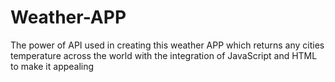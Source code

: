 # Weather-APP
The power of API used in creating this weather APP which returns any cities temperature across the world with the integration of JavaScript and HTML to make it appealing
